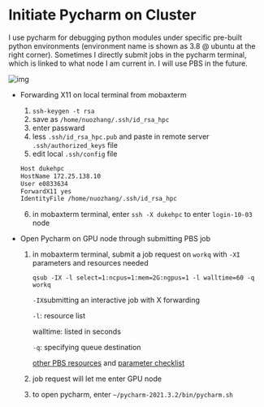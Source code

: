 # Initiate Pycharm on Cluster

I use pycharm for debugging python modules under specific pre-built python environments (environment name is shown as 3.8 @ ubuntu at the right corner). Sometimes I directly submit jobs in the pycharm terminal, which is linked to what node I am current in. I will use PBS in the future.

![img](https://tidal-vibraphone-993.notion.site/image/https%3A%2F%2Fs3-us-west-2.amazonaws.com%2Fsecure.notion-static.com%2F7543f979-c9a5-44f9-84ba-4c3d7024c1ed%2FUntitled.png?table=block&id=72460185-3a70-40c1-8027-91b60afed41f&spaceId=487f6bbc-aed5-46da-afc4-02bb4aa10be9&width=2000&userId=&cache=v2)

- Forwarding X11 on local terminal from mobaxterm

  1. `ssh-keygen -t rsa`
  2. save as `/home/nuozhang/.ssh/id_rsa_hpc`
  3. enter passward
  4. less `.ssh/id_rsa_hpc.pub` and paste in remote server `.ssh/authorized_keys` file
  5. edit local `.ssh/config` file

  ```bash
  Host dukehpc
  HostName 172.25.138.10
  User e0833634
  ForwardX11 yes
  IdentityFile /home/nuozhang/.ssh/id_rsa_hpc
  ```

  6. in mobaxterm terminal, enter `ssh -X dukehpc` to enter `login-10-03` node

- Open Pycharm on GPU node through submitting PBS job

  1. in mobaxterm terminal, submit a job request on `workq` with `-XI` parameters and resources needed

     `qsub -IX -l select=1:ncpus=1:mem=2G:ngpus=1 -l walltime=60 -q workq`

     `-IX`submitting an interactive job with X forwarding

     `-l`: resource list

     walltime: listed in seconds

     `-q`: specifying queue destination

     [other PBS resources](https://help.nscc.sg/pbspro-quickstartguide/) and [parameter checklist](https://help.nscc.sg/wp-content/uploads/2016/08/PBS_Professional_Quick_Reference.pdf)

  2. job request will let me enter GPU node

  3. to open pycharm, enter `~/pycharm-2021.3.2/bin/pycharm.sh`

